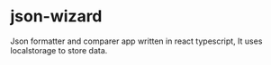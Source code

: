 # json-wizard
Json formatter and comparer app written in react typescript, It uses localstorage to store data.
